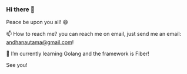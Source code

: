### Hi there 👋

Peace be upon you all! 😄

📫 How to reach me? you can reach me on email, just send me an email: andhanautama@gmail.com!

🌱 I’m currently learning Golang and the framework is Fiber!


See you!

<!--
**magicwarms/magicwarms** is a ✨ _special_ ✨ repository because its `README.md` (this file) appears on your GitHub profile.

Here are some ideas to get you started:

- 🔭 I’m currently working on ...
- 🌱 I’m currently learning ...
- 👯 I’m looking to collaborate on ...
- 🤔 I’m looking for help with ...
- 💬 Ask me about ...
- 📫 How to reach me: ...
- 😄 Pronouns: ...
- ⚡ Fun fact: ...
-->
